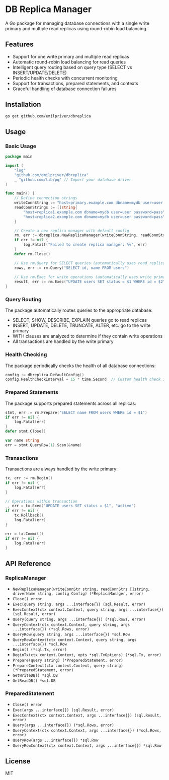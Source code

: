 # DB Replica Manager

A Go package for managing database connections with a single write primary and multiple read replicas using round-robin load balancing.

## Features

- Support for one write primary and multiple read replicas
- Automatic round-robin load balancing for read queries
- Intelligent query routing based on query type (SELECT vs INSERT/UPDATE/DELETE)
- Periodic health checks with concurrent monitoring
- Support for transactions, prepared statements, and contexts
- Graceful handling of database connection failures

## Installation

```bash
go get github.com/emilpriver/dbreplica
```

## Usage

### Basic Usage

```go
package main

import (
    "log"
    "github.com/emilpriver/dbreplica"
    _ "github.com/lib/pq" // Import your database driver
)

func main() {
    // Define connection strings
    writeConnString := "host=primary.example.com dbname=mydb user=user password=pass"
    readConnStrings := []string{
        "host=replica1.example.com dbname=mydb user=user password=pass",
        "host=replica2.example.com dbname=mydb user=user password=pass",
    }

    // Create a new replica manager with default config
    rm, err := dbreplica.NewReplicaManager(writeConnString, readConnStrings, "postgres", dbreplica.DefaultConfig())
    if err != nil {
        log.Fatalf("Failed to create replica manager: %v", err)
    }
    defer rm.Close()

    // Use rm.Query for SELECT queries (automatically uses read replicas)
    rows, err := rm.Query("SELECT id, name FROM users")
    
    // Use rm.Exec for write operations (automatically uses write primary)
    result, err := rm.Exec("UPDATE users SET status = $1 WHERE id = $2", "active", 1)
}
```

### Query Routing

The package automatically routes queries to the appropriate database:

- SELECT, SHOW, DESCRIBE, EXPLAIN queries go to read replicas
- INSERT, UPDATE, DELETE, TRUNCATE, ALTER, etc. go to the write primary
- WITH clauses are analyzed to determine if they contain write operations
- All transactions are handled by the write primary

### Health Checking

The package periodically checks the health of all database connections:

```go
config := dbreplica.DefaultConfig()
config.HealthCheckInterval = 15 * time.Second  // Custom health check interval
```

### Prepared Statements

The package supports prepared statements across all replicas:

```go
stmt, err := rm.Prepare("SELECT name FROM users WHERE id = $1")
if err != nil {
    log.Fatal(err)
}
defer stmt.Close()

var name string
err = stmt.QueryRow(1).Scan(&name)
```

### Transactions

Transactions are always handled by the write primary:

```go
tx, err := rm.Begin()
if err != nil {
    log.Fatal(err)
}

// Operations within transaction
_, err = tx.Exec("UPDATE users SET status = $1", "active")
if err != nil {
    tx.Rollback()
    log.Fatal(err)
}

err = tx.Commit()
if err != nil {
    log.Fatal(err)
}
```

## API Reference

### ReplicaManager

- `NewReplicaManager(writeConnStr string, readConnStrs []string, driverName string, config Config) (*ReplicaManager, error)`
- `Close() error`
- `Exec(query string, args ...interface{}) (sql.Result, error)`
- `ExecContext(ctx context.Context, query string, args ...interface{}) (sql.Result, error)`
- `Query(query string, args ...interface{}) (*sql.Rows, error)`
- `QueryContext(ctx context.Context, query string, args ...interface{}) (*sql.Rows, error)`
- `QueryRow(query string, args ...interface{}) *sql.Row`
- `QueryRowContext(ctx context.Context, query string, args ...interface{}) *sql.Row`
- `Begin() (*sql.Tx, error)`
- `BeginTx(ctx context.Context, opts *sql.TxOptions) (*sql.Tx, error)`
- `Prepare(query string) (*PreparedStatement, error)`
- `PrepareContext(ctx context.Context, query string) (*PreparedStatement, error)`
- `GetWriteDB() *sql.DB`
- `GetReadDB() *sql.DB`

### PreparedStatement

- `Close() error`
- `Exec(args ...interface{}) (sql.Result, error)`
- `ExecContext(ctx context.Context, args ...interface{}) (sql.Result, error)`
- `Query(args ...interface{}) (*sql.Rows, error)`
- `QueryContext(ctx context.Context, args ...interface{}) (*sql.Rows, error)`
- `QueryRow(args ...interface{}) *sql.Row`
- `QueryRowContext(ctx context.Context, args ...interface{}) *sql.Row`

## License

MIT
